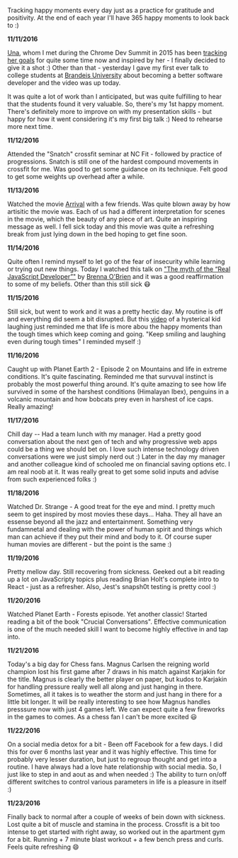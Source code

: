 Tracking happy moments every day just as a practice for gratitude and positivity. At the end of each year I'll have 365 happy moments to look back to :)

**11/11/2016**

[Una](https://twitter.com/una), whom I met during the Chrome Dev Summit in 2015 has been [tracking her goals](https://github.com/una/personal-goals) for quite some time now and inspired by her - I finally decided to give it a shot :)
Other than that - yesterday I gave my first ever talk to college students at [Brandeis University](https://apply.gps.brandeis.edu/register/software-engineering-webinar) about becoming a better software developer and the video was up today.

It was quite a lot of work than I anticipated, but was quite fulfilling to hear that the students found it very valuable. So, there's my 1st happy moment.
There's definitely more to improve on with my presentation skills - but happy for how it went considering it's my first big talk :) Need to rehearse more next time.

**11/12/2016**

Attended the "Snatch" crossfit seminar at NC Fit - followed by practice of progressions. Snatch is still one of the hardest compound movements in crossfit for me. Was good to get some guidance on its technique. Felt good to get some weights up overhead after a while.

**11/13/2016**

Watched the movie [Arrival](http://www.imdb.com/title/tt2543164/) with a few friends. Was quite blown away by how artisitic the movie was. Each of us had a different interpretation for scenes in the movie, which the beauty of any piece of art. Quite an inspiring message as well. I fell sick today and this movie was quite a refreshing break from just lying down in the bed hoping to get fine soon.

**11/14/2016**

Quite often I remind myself to let go of the fear of insecurity while learning or trying out new things. Today I watched this talk on ["The myth of the “Real JavaScript Developer”"](https://www.youtube.com/watch?v=Xt5qpbiqw2g) by [Brenna O'Brien](https://twitter.com/brnnbrn) and it was a good reaffirmation to some of my beliefs. Other than this still sick :mask:

**11/15/2016**

Still sick, but went to work and it was a pretty hectic day. My routine is off and everything did seem a bit disrupted. But this [video](https://www.youtube.com/watch?v=UctRZ91m9XA) of a hysterical kid laughing just reminded me that life is more abou the happy moments than the tough times which keep coming and going. "Keep smiling and laughing even during tough times" I reminded myself :)

**11/16/2016**

Caught up with Planet Earth 2 - Episode 2 on Mountains and life in extreme conditions. It's quite fascinating. Reminded me that survuval instinct is probably the most powerful thing around. It's quite amazing to see how life survived in some of the harshest conditions (Himalayan Ibex), penguins in a volcanic mountain and how bobcats prey even in harshest of ice caps. Really amazing! 

**11/17/2016**

Chill day -- Had a team lunch with my manager. Had a pretty good conversation about the next gen of tech and why progressive web apps could be a thing we should bet on. I love such intense technology driven conversations were we just simply nerd out :) Later in the day my manager and another colleague kind of schooled me on financial saving options etc. I am real noob at it. It was really great to get some solid inputs and advise from such experienced folks :)

**11/18/2016**

Watched Dr. Strange - A good treat for the eye and mind. I pretty much seem to get inspired by most movies these days... Haha. They all have an essense beyond all the jazz and entertainment. Something very fundamnetal and dealing with the power of human spirit and things which man can achieve if they put their mind and body to it. Of course super human movies are different - but the point is the same :)

**11/19/2016**

Pretty mellow day. Still recovering from sickness. Geeked out a bit reading up a lot on JavaScripty topics plus reading Brian Holt's complete intro to React - just as a refresher. Also, Jest's snapsh0t testing is pretty cool :)

**11/20/2016**

Watched Planet Earth - Forests episode. Yet another classic! Started reading a bit of the book "Crucial Conversations". Effective communication is one of the much needed skill I want to become highly effective in and tap into. 

**11/21/2016**

Today's a big day for Chess fans. Magnus Carlsen the reigning world champion lost his first game after 7 draws in his match against Karjakin for the title. Magnus is clearly the better player on paper, but kudos to Karjakin for handling pressure really well all along and just hanging in there. Sometimes, all it takes is to weather the storm and just hang in there for a little bit longer. It will be really interesting to see how Magnus handles presssure now with just 4 games left. We can expect quite a few fireworks in the games to comes. As a chess fan I can't be more excited :smiley:

**11/22/2016**

On a social media detox for a bit - Been off Facebook for a few days. I did this for over 6 months last year and it was highly effective. This time for probably very lesser duration, but just to regroup thought and get into a routine. I have always had a love hate relationship with social media. So, I just like to step in and aout as and when needed :) The ability to turn on/off different switches to control various parameters in life is a pleasure in itself :)

**11/23/2016**

Finally back to normal after a couple of weeks of bein down with sickness. Lost quite a bit of muscle and stamina in the process. Crossfit is a bit too intense to get started with right away, so worked out in the apartment gym for a bit. Running + 7 minute blast workout + a few bench press and curls. Feels quite refreshing :smile:
